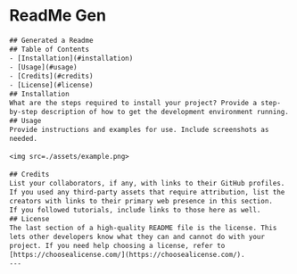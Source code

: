 # ReadMe Gen
    ## Generated a Readme
    ## Table of Contents 
    - [Installation](#installation)
    - [Usage](#usage)
    - [Credits](#credits)
    - [License](#license)
    ## Installation
    What are the steps required to install your project? Provide a step-by-step description of how to get the development environment running.
    ## Usage
    Provide instructions and examples for use. Include screenshots as needed.
   
    <img src=./assets/example.png>
    
    ## Credits
    List your collaborators, if any, with links to their GitHub profiles.
    If you used any third-party assets that require attribution, list the creators with links to their primary web presence in this section.
    If you followed tutorials, include links to those here as well.
    ## License
    The last section of a high-quality README file is the license. This lets other developers know what they can and cannot do with your project. If you need help choosing a license, refer to [https://choosealicense.com/](https://choosealicense.com/).
    ---
    
